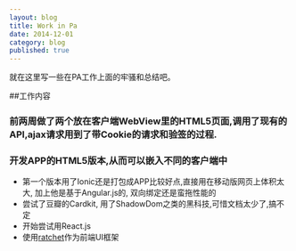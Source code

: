 ```yaml
---
layout: blog
title: Work in Pa 
date: 2014-12-01
category: blog
published: true
---
```


就在这里写一些在PA工作上面的牢骚和总结吧。

##工作内容
### 前两周做了两个放在客户端WebView里的HTML5页面,调用了现有的API,ajax请求用到了带Cookie的请求和验签的过程.

### 开发APP的HTML5版本,从而可以嵌入不同的客户端中
* 第一个版本用了Ionic还是打包成APP比较好点,直接用在移动版网页上体积太大, 加上他是基于Angular.js的, 双向绑定还是蛮拖性能的
* 尝试了豆瓣的Cardkit, 用了ShadowDom之类的黑科技,可惜文档太少了,搞不定
* 开始尝试用React.js
* 使用[ratchet](http://goratchet.com/)作为前端UI框架


